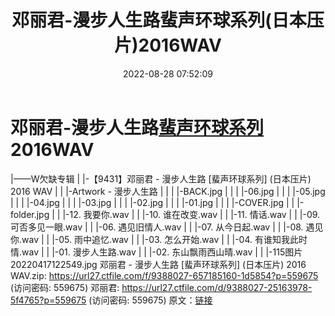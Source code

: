﻿---
title: 邓丽君-漫步人生路蜚声环球系列(日本压片)2016WAV
date: 2022-08-28 07:52:09
categories: WAV车载音乐、镜像
tags: 华语中文
---
# 邓丽君-漫步人生路[蜚声环球系列](日本压片)2016WAV

|——W欠缺专辑
| |-【9431】邓丽君 - 漫步人生路 [蜚声环球系列] (日本压片) 2016 WAV
| | |-Artwork - 漫步人生路
| | | |-BACK.jpg
| | | |-06.jpg
| | | |-05.jpg
| | | |-04.jpg
| | | |-03.jpg
| | | |-02.jpg
| | | |-01.jpg
| | | |-COVER.jpg
| | |-folder.jpg
| | |-12. 我要你.wav
| | |-10. 谁在改变.wav
| | |-11. 情话.wav
| | |-09. 可否多见一眼.wav
| | |-06. 遇见旧情人.wav
| | |-07. 从今日起.wav
| | |-08. 遇见你.wav
| | |-05. 雨中追忆.wav
| | |-03. 怎么开始.wav
| | |-04. 有谁知我此时情.wav
| | |-01. 漫步人生路.wav
| | |-02. 东山飘雨西山晴.wav
| | |-115图片20220417122549.jpg
邓丽君 - 漫步人生路 [蜚声环球系列] (日本压片) 2016 WAV.zip: https://url27.ctfile.com/f/9388027-657185160-1d5854?p=559675
(访问密码: 559675)
邓丽君: https://url27.ctfile.com/d/9388027-25163978-5f4765?p=559675
(访问密码: 559675)
原文：[链接](https://blog.sina.com.cn/s/blog_1647c7e7601030z3d.html)